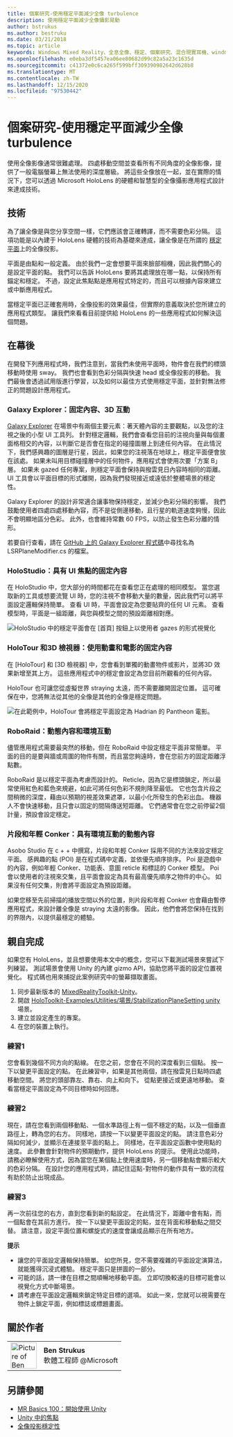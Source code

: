```yaml
---
title: 個案研究-使用穩定平面減少全像 turbulence
description: 使用穩定平面減少全像攝影晃動
author: bstrukus
ms.author: bestruku
ms.date: 03/21/2018
ms.topic: article
keywords: Windows Mixed Reality、全息全像、穩定、個案研究、混合現實耳機、windows Mixed reality 耳機、虛擬實境耳機
ms.openlocfilehash: e0eba3df5457ea06ee80682d99c82a5a23c1635d
ms.sourcegitcommit: c41372e0c6ca265f599bff309390982642d628b8
ms.translationtype: MT
ms.contentlocale: zh-TW
ms.lasthandoff: 12/15/2020
ms.locfileid: "97530442"
---
```

# <a name="case-study---using-the-stabilization-plane-to-reduce-holographic-turbulence"></a>個案研究-使用穩定平面減少全像 turbulence

使用全像影像通常很難處理。 四處移動空間並查看所有不同角度的全像影像，提供了一般電腦螢幕上無法使用的深度層級。 將這些全像放在一起，並在實際的情況下，您可以透過 Microsoft HoloLens 的硬體和智慧型的全像攝影應用程式設計來達成技術。

## <a name="the-tech"></a>技術

為了讓全像是與您分享空間一樣，它們應該會正確轉譯，而不需要色彩分隔。 這項功能是以內建于 HoloLens 硬體的技術為基礎來達成，讓全像是在所謂的 [穩定平面](hologram-stability.md#reprojection)上的全像投影。

平面是由點和一般定義。 由於我們一定會想要平面來臉部相機，因此我們關心的是設定平面的點。 我們可以告訴 HoloLens 要將其處理放在哪一點，以保持所有錨定和穩定。 不過，設定此焦點點是應用程式特定的，而且可以根據內容來建立或中斷應用程式。

當穩定平面已正確套用時，全像投影的效果最佳，但實際的意義取決於您所建立的應用程式類型。 讓我們來看看目前提供給 HoloLens 的一些應用程式如何解決這個問題。

## <a name="behind-the-scenes"></a>在幕後

在開發下列應用程式時，我們注意到，當我們未使用平面時，物件會在我們的標頭移動時使用 sway。 我們也會看到色彩分隔與快速 head 或全像投影的移動。 我們最後會透過試用版進行學習，以及如何以最佳方式使用穩定平面，並針對無法修正的問題設計應用程式。

### <a name="galaxy-explorer-stationary-content-3d-interactivity"></a>Galaxy Explorer：固定內容、3D 互動

[Galaxy Explorer](../unity/galaxy-explorer.md) 在場景中有兩個主要元素：著天體內容的主要觀點，以及您的注視之後的小型 UI 工具列。 針對穩定邏輯，我們會查看您目前的注視向量與每個畫面格相交的內容，以判斷它是否會在指定的碰撞圖層上到達任何內容。 在此情況下，我們感興趣的圖層是行星，因此，如果您的注視落在地球上，穩定平面便會放在該處。 如果未叫用目標碰撞層中的任何物件，應用程式會使用次要「方案 B」層。 如果未 gazed 任何專案，則穩定平面會保持與撥雲見日內容時相同的距離。 UI 工具會以平面目標的形式離開，因為我們發現接近或遠低於整體場景的穩定性。

Galaxy Explorer 的設計非常適合讓事物保持穩定，並減少色彩分隔的影響。 我們鼓勵使用者四處四處移動內容，而不是從側邊移動，且行星的軌道速度夠慢，因此不會明顯地區分色彩。 此外，也會維持常數 60 FPS，以防止發生色彩分離的情形。

若要自行查看，請在 [GitHub 上的 Galaxy Explorer 程式碼](https://github.com/Microsoft/GalaxyExplorer/tree/master/Assets/Scripts/Utilities)中尋找名為 LSRPlaneModifier.cs 的檔案。

### <a name="holostudio-stationary-content-with-a-ui-focus"></a>HoloStudio：具有 UI 焦點的固定內容

在 HoloStudio 中，您大部分的時間都花在查看您正在處理的相同模型。 當您選取新的工具或想要流覽 UI 時，您的注視不會移動大量的數量，因此我們可以將平面設定邏輯保持簡單。 查看 UI 時，平面會設定為您要貼齊的任何 UI 元素。 查看模型時，平面是一組距離，與您與模型之間的預設距離相對應。

![HoloStudio 中的穩定平面會在 [首頁] 按鈕上以使用者 gazes 的形式視覺化](images/holostudio-stabilization-plane-500px.png)

### <a name="holotour-and-3d-viewer-stationary-content-with-animation-and-movies"></a>HoloTour 和3D 檢視器：使用動畫和電影的固定內容

在 [HoloTour] 和 [3D 檢視器] 中，您會看到單獨的動畫物件或影片，並將3D 效果新增至其上方。 這些應用程式中的穩定會設定為您目前所觀看的任何內容。

HoloTour 也可讓您從虛擬世界 straying 太遠，而不需要離開固定位置。 這可確保在中，您將無法從其他的全像是其他的全像是穩定問題。

![在此範例中，HoloTour 會將穩定平面設定為 Hadrian 的 Pantheon 電影。](images/holotour-stabilization-plane-500px.jpg)

### <a name="roboraid-dynamic-content-and-environmental-interactions"></a>RoboRaid：動態內容和環境互動

儘管應用程式需要最突然的移動，但在 RoboRaid 中設定穩定平面非常簡單。 平面的目的是要與牆或周圍的物件有關，而且當您夠遠時，會在您前方的固定距離浮點數。

RoboRaid 是以穩定平面為考慮而設計的。 Reticle，因為它是標頭鎖定，所以最常使用紅色和藍色來規避，如此可將任何色彩不規則降至最低。 它也包含片段之間稍微的深度，藉由以預期的視差效果遮罩，以最小化所發生的色彩出血。 機器人不會快速移動，且只會以固定的間隔傳送短距離。 它們通常會在您之前停留2個計量，預設會設定穩定。

### <a name="fragments-and-young-conker-dynamic-content-with-environmental-interaction"></a>片段和年輕 Conker：具有環境互動的動態內容

Asobo Studio 在 c + + 中撰寫，片段和年輕 Conker 採用不同的方法來設定穩定平面。 感興趣的點 (POI) 是在程式碼中定義，並依優先順序排序。 Poi 是遊戲中的內容，例如年輕 Conker、功能表、意圖 reticle 和標誌的 Conker 模型。 Poi 會以使用者的注視來交集，且平面會設定為具有最高優先順序之物件的中心。 如果沒有任何交集，則會將平面設定為預設距離。

如果您移至先前掃描的播放空間以外的位置，則片段和年輕 Conker 也會藉由暫停應用程式，來設計離全像是 straying 太遠的影像。 因此，他們會將您保持在找到的界限內，以提供最穩定的體驗。

## <a name="do-it-yourself"></a>親自完成

如果您有 HoloLens，並且想要使用本文中的概念，您可以下載測試場景來嘗試下列練習。 測試場景會使用 Unity 的內建 gizmo API，協助您將平面的設定位置視覺化。 程式碼也用來捕捉此案例研究中的螢幕擷取畫面。
1. 同步最新版本的 [MixedRealityToolkit-Unity](https://github.com/Microsoft/MixedRealityToolkit-Unity)。
2. 開啟 [HoloToolkit-Examples/Utilities/場景/StabilizationPlaneSetting unity](https://github.com/Microsoft/MixedRealityToolkit-Unity/blob/htk_release/Assets/HoloToolkit-Examples/Utilities/Scenes/StabilizationPlaneSetting.unity) 場景。
3. 建立並設定產生的專案。
4. 在您的裝置上執行。

### <a name="exercise-1"></a>練習1

您會看到幾個不同方向的點線。 在您之前，您會在不同的深度看到三個點。 按一下以變更平面設定的點。 在此練習中，如果是其他兩個，請在撥雲見日點時四處移動空間。 將您的頭部靠左、靠右、向上和向下。 從點更接近或更遠地移動。 查看當穩定平面設定為不同目標時如何回應。

### <a name="exercise-2"></a>練習2

現在，請在您看到兩個移動點、一個水準路徑上有一個不穩定的點，以及一個垂直路徑上，轉為您的右方。 同樣地，請按一下以變更平面設定的點。 請注意色彩分隔如何減少，並顯示在連接至平面的點上。 同樣地，在平面設定函數中使用點的速度。 此參數會針對物件的預期動作，提供 HoloLens 的提示。 使用此功能時，請務必瞭解使用方式，因為當您在某個點上使用速度時，另一個移動點會顯示較大的色彩分隔。 在設計您的應用程式時，請記住這點-對物件的動作具有一致的流程有助於防止出現成品。

### <a name="exercise-3"></a>練習3

再一次前往您的右方，直到您看到新的點設定。 在此情況下，距離中會有點，而一個點會在其前方進行。 按一下以變更平面設定的點，並在背面和移動點之間交替。 請注意，設定平面位置和螺旋式的速度會讓成品顯示在所有地方。

**提示**
* 讓您的平面設定邏輯保持簡單。 如您所見，您不需要複雜的平面設定演算法，就能獲得沉浸式體驗。 穩定平面只是拼圖的一部分。
* 可能的話，請一律在目標之間順暢地移動平面。 立即切換較遠的目標可能會以視覺化方式中斷場景。
* 請考慮在平面設定邏輯來鎖定特定目標的選項。 如此一來，您就可以視需要在物件上鎖定平面，例如標誌或標題畫面。

## <a name="about-the-author"></a>關於作者

<table style="border-collapse:collapse">
<tr>
<td style="border-style: none" width="60px"><img alt="Picture of Ben Strukus" width="60" height="60" src="images/genericusertile.jpg"></td>
<td style="border-style: none"><b>Ben Strukus</b><br>軟體工程師 @Microsoft</td>
</tr>
</table>

## <a name="see-also"></a>另請參閱
* [MR Basics 100：開始使用 Unity](../unity/tutorials/holograms-100.md)
* [Unity 中的焦點](../unity/focus-point-in-unity.md)
* [全像投影穩定性](hologram-stability.md)
